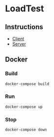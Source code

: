 # LoadTest

## Instructions

- [Client](./client/README.md)
- [Server](./server/README.md)

## Docker

### Build

```sh
docker-compose build
```

### Run

```sh
docker-compose up
```

### Stop

```sh
docker-compose down
```
